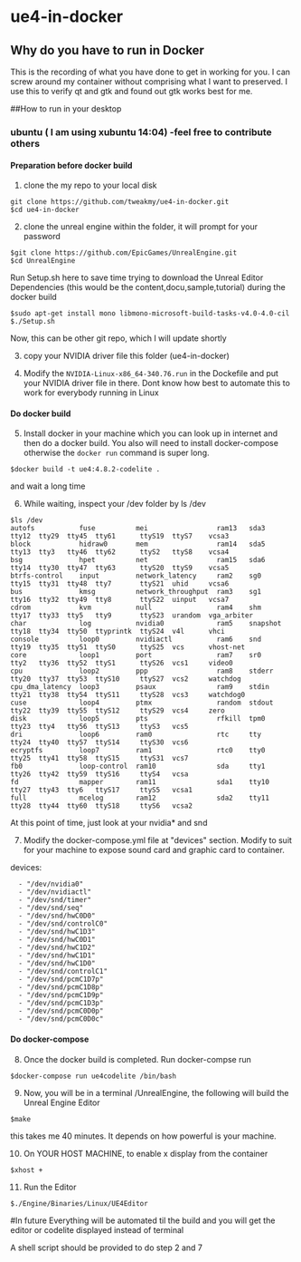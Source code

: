 # ue4-in-docker

## Why do you have to run in Docker
This is the recording of what you have done to get in working for you.
I can screw around my container without comprising what I want to preserved. I use this to verify qt and gtk and found out gtk works best for me.

##How to run in your desktop
### ubuntu ( I am using xubuntu 14:04) -feel free to contribute others

#### Preparation before docker build
1) clone the my repo to your local disk
````
git clone https://github.com/tweakmy/ue4-in-docker.git
$cd ue4-in-docker
````

2) clone the unreal engine within the folder, it will prompt for your password
````
$git clone https://github.com/EpicGames/UnrealEngine.git
$cd UnrealEngine
````
Run Setup.sh here to save time trying to download the Unreal Editor Dependencies (this would be the content,docu,sample,tutorial) during the docker build
 ````
$sudo apt-get install mono libmono-microsoft-build-tasks-v4.0-4.0-cil
$./Setup.sh
````

Now, this can be other git repo, which I will update shortly

3) copy your NVIDIA driver file this folder (ue4-in-docker)

4) Modify the `NVIDIA-Linux-x86_64-340.76.run` in the Dockefile and put your NVIDIA driver file in there.
Dont know how best to automate this to work for everybody running in Linux


#### Do docker build
5) Install docker in your machine which you can look up in internet and then do a docker build. You also will need to install docker-compose otherwise the `docker run` command is super long.
````
$docker build -t ue4:4.8.2-codelite .
````
and wait a long time

6) While waiting, inspect your /dev folder by ls /dev
````
$ls /dev
autofs           fuse          mei                 ram13   sda3      tty12  tty29  tty45  tty61      ttyS19  ttyS7    vcsa3
block            hidraw0       mem                 ram14   sda5      tty13  tty3   tty46  tty62      ttyS2   ttyS8    vcsa4
bsg              hpet          net                 ram15   sda6      tty14  tty30  tty47  tty63      ttyS20  ttyS9    vcsa5
btrfs-control    input         network_latency     ram2    sg0       tty15  tty31  tty48  tty7       ttyS21  uhid     vcsa6
bus              kmsg          network_throughput  ram3    sg1       tty16  tty32  tty49  tty8       ttyS22  uinput   vcsa7
cdrom            kvm           null                ram4    shm       tty17  tty33  tty5   tty9       ttyS23  urandom  vga_arbiter
char             log           nvidia0             ram5    snapshot  tty18  tty34  tty50  ttyprintk  ttyS24  v4l      vhci
console          loop0         nvidiactl           ram6    snd       tty19  tty35  tty51  ttyS0      ttyS25  vcs      vhost-net
core             loop1         port                ram7    sr0       tty2   tty36  tty52  ttyS1      ttyS26  vcs1     video0
cpu              loop2         ppp                 ram8    stderr    tty20  tty37  tty53  ttyS10     ttyS27  vcs2     watchdog
cpu_dma_latency  loop3         psaux               ram9    stdin     tty21  tty38  tty54  ttyS11     ttyS28  vcs3     watchdog0
cuse             loop4         ptmx                random  stdout    tty22  tty39  tty55  ttyS12     ttyS29  vcs4     zero
disk             loop5         pts                 rfkill  tpm0      tty23  tty4   tty56  ttyS13     ttyS3   vcs5
dri              loop6         ram0                rtc     tty       tty24  tty40  tty57  ttyS14     ttyS30  vcs6
ecryptfs         loop7         ram1                rtc0    tty0      tty25  tty41  tty58  ttyS15     ttyS31  vcs7
fb0              loop-control  ram10               sda     tty1      tty26  tty42  tty59  ttyS16     ttyS4   vcsa
fd               mapper        ram11               sda1    tty10     tty27  tty43  tty6   ttyS17     ttyS5   vcsa1
full             mcelog        ram12               sda2    tty11     tty28  tty44  tty60  ttyS18     ttyS6   vcsa2
````
At this point of time, just look at your nvidia* and snd

7) Modify the docker-compose.yml file at "devices" section. Modify to suit for your machine to expose sound card and graphic card to container.

devices:
````
  - "/dev/nvidia0"
  - "/dev/nvidiactl"
  - "/dev/snd/timer"
  - "/dev/snd/seq"
  - "/dev/snd/hwC0D0"
  - "/dev/snd/controlC0"
  - "/dev/snd/hwC1D3"
  - "/dev/snd/hwC0D1"
  - "/dev/snd/hwC1D2"
  - "/dev/snd/hwC1D1"
  - "/dev/snd/hwC1D0"
  - "/dev/snd/controlC1"
  - "/dev/snd/pcmC1D7p"
  - "/dev/snd/pcmC1D8p"
  - "/dev/snd/pcmC1D9p"
  - "/dev/snd/pcmC1D3p"
  - "/dev/snd/pcmC0D0p"
  - "/dev/snd/pcmC0D0c"
````
#### Do docker-compose
8) Once the docker build is completed. Run docker-compse run
````
$docker-compose run ue4codelite /bin/bash
````

9) Now, you will be in a terminal /UnrealEngine, the following will build the Unreal Engine Editor
````
$make
````
this takes me 40 minutes. It depends on how powerful is your machine.

10) On YOUR HOST MACHINE, to enable x display from the container
````
$xhost +
````

11) Run the Editor
````
$./Engine/Binaries/Linux/UE4Editor
````

#In future
Everything will be automated til the build and you will get the editor or codelite displayed instead of terminal

A shell script should be provided to do step 2 and 7

